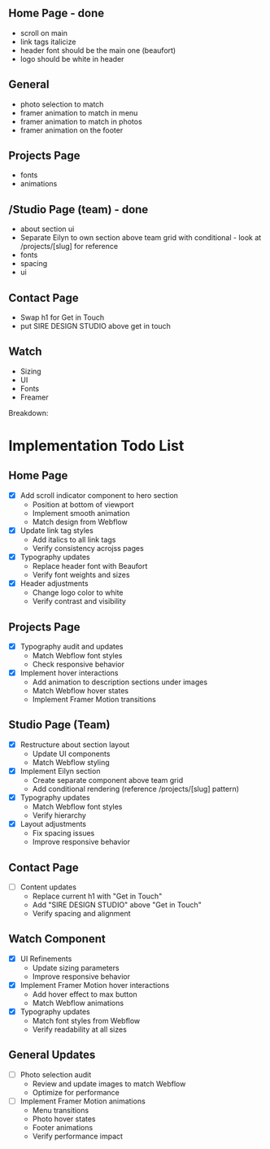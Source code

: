 ## Home Page - done

- scroll on main
- link tags italicize
- header font should be the main one (beaufort)
- logo should be white in header

## General

- photo selection to match
- framer animation to match in menu
- framer animation to match in photos
- framer animation on the footer

## Projects Page

- fonts
- animations

## /Studio Page (team) - done

- about section ui
- Separate Eilyn to own section above team grid with conditional - look at /projects/[slug] for reference
- fonts
- spacing
- ui

## Contact Page

- Swap h1 for Get in Touch
- put SIRE DESIGN STUDIO above get in touch

## Watch

- Sizing
- UI
- Fonts
- Freamer

Breakdown:

# Implementation Todo List

## Home Page

- [x] Add scroll indicator component to hero section
  - Position at bottom of viewport
  - Implement smooth animation
  - Match design from Webflow
- [x] Update link tag styles
  - Add italics to all link tags
  - Verify consistency acrojss pages
- [x] Typography updates
  - Replace header font with Beaufort
  - Verify font weights and sizes
- [x] Header adjustments
  - Change logo color to white
  - Verify contrast and visibility

## Projects Page

- [x] Typography audit and updates
  - Match Webflow font styles
  - Check responsive behavior
- [x] Implement hover interactions
  - Add animation to description sections under images
  - Match Webflow hover states
  - Implement Framer Motion transitions

## Studio Page (Team)

- [x] Restructure about section layout
  - Update UI components
  - Match Webflow styling
- [x] Implement Eilyn section
  - Create separate component above team grid
  - Add conditional rendering (reference /projects/[slug] pattern)
- [x] Typography updates
  - Match Webflow font styles
  - Verify hierarchy
- [x] Layout adjustments
  - Fix spacing issues
  - Improve responsive behavior

## Contact Page

- [ ] Content updates
  - Replace current h1 with "Get in Touch"
  - Add "SIRE DESIGN STUDIO" above "Get in Touch"
  - Verify spacing and alignment

## Watch Component

- [x] UI Refinements
  - Update sizing parameters
  - Improve responsive behavior
- [x] Implement Framer Motion hover interactions
  - Add hover effect to max button
  - Match Webflow animations
- [x] Typography updates
  - Match font styles from Webflow
  - Verify readability at all sizes

## General Updates

- [ ] Photo selection audit
  - Review and update images to match Webflow
  - Optimize for performance
- [ ] Implement Framer Motion animations
  - Menu transitions
  - Photo hover states
  - Footer animations
  - Verify performance impact
